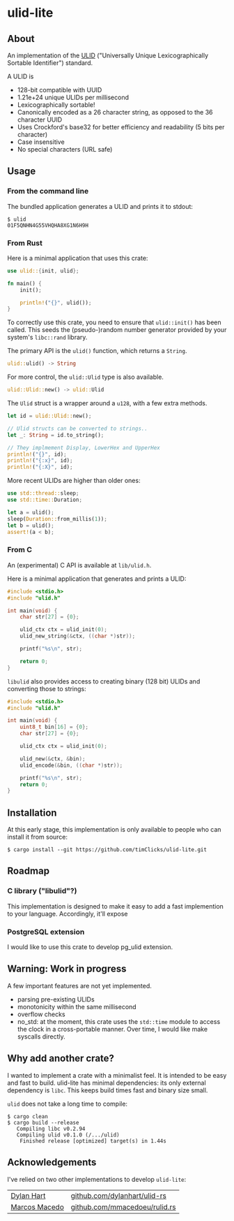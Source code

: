 # ulid-lite

## About

An implementation of the [ULID] ("Universally Unique Lexicographically Sortable Identifier")
standard.

A ULID is

- 128-bit compatible with UUID
- 1.21e+24 unique ULIDs per millisecond
- Lexicographically sortable!
- Canonically encoded as a 26 character string, as opposed to the 36 character UUID
- Uses Crockford's base32 for better efficiency and readability (5 bits per character)
- Case insensitive
- No special characters (URL safe)

[ULID]: https://github.com/ulid/spec

## Usage

### From the command line

The bundled application generates a ULID and prints it to stdout:

```console
$ ulid
01F5QNHN4G55VHQHA8XG1N6H9H
```

### From Rust

Here is a minimal application that uses this crate:

```rust
use ulid::{init, ulid};

fn main() {
    init();

    println!("{}", ulid());
}
```

To correctly use this crate, you need to ensure that `ulid::init()` has been called. This seeds the (pseudo-)random number generator provided by your system's `libc::rand` library.

The primary API is the `ulid()` function, which returns a `String`.

```rust
ulid::ulid() -> String
```

For more control, the `ulid::Ulid` type is also available.

```rust
ulid::Ulid::new() -> ulid::Ulid
```

The `Ulid` struct is a wrapper around a `u128`, with a few extra methods.

```rust
let id = ulid::Ulid::new();

// Ulid structs can be converted to strings..
let _: String = id.to_string();

// They implmement Display, LowerHex and UpperHex
println!("{}", id);
println!("{:x}", id);
println!("{:X}", id);
```

More recent ULIDs are higher than older ones:

```rust
use std::thread::sleep;
use std::time::Duration;

let a = ulid();
sleep(Duration::from_millis(1));
let b = ulid();
assert!(a < b);
```

### From C

An (experimental) C API is available at `lib/ulid.h`.

Here is a minimal application that generates and prints a ULID:

```c
#include <stdio.h>
#include "ulid.h"

int main(void) {
    char str[27] = {0};

    ulid_ctx ctx = ulid_init(0);
    ulid_new_string(&ctx, ((char *)str));

    printf("%s\n", str);

    return 0;
}
```

`libulid` also provides access to creating binary (128 bit)
ULIDs and converting those to strings:

```c
#include <stdio.h>
#include "ulid.h"

int main(void) {
    uint8_t bin[16] = {0};
    char str[27] = {0};

    ulid_ctx ctx = ulid_init(0);

    ulid_new(&ctx, &bin);
    ulid_encode(&bin, ((char *)str));

    printf("%s\n", str);
    return 0;
}
```


## Installation

At this early stage, this implementation is only available to people
who can install it from source:

```console
$ cargo install --git https://github.com/timClicks/ulid-lite.git
```




## Roadmap

### C library ("libulid"?)

This implementation is designed to make it easy to add a fast
implemention to your language. Accordingly, it'll expose

### PostgreSQL extension

I would like to use this crate to develop pg_ulid extension.


## Warning: Work in progress

A few important features are not yet implemented.

- parsing pre-existing ULIDs 
- monotonicity within the same millisecond
- overflow checks
- no_std: at the moment, this crate uses the `std::time` module to access the clock in a cross-portable manner. Over time, I would like make syscalls directly.


## Why add another crate?

I wanted to implement a crate with a minimalist feel. It is intended to be easy and fast to build.
ulid-lite has minimal dependencies: its only external dependency is `libc`. 
This keeps build times fast and binary size small.

`ulid` does not take a long time to compile:

```console
$ cargo clean
$ cargo build --release
   Compiling libc v0.2.94
   Compiling ulid v0.1.0 (/.../ulid)
    Finished release [optimized] target(s) in 1.44s
```

## Acknowledgements

I've relied on two other implementations to develop `ulid-lite`:

<table>
<tbody>
  <tr>
    <td><a href="http://dylanh.art/">Dylan Hart</a></td>
    <td><a href="https://github.com/dylanhart/ulid-rs">github.com/dylanhart/ulid-rs</a></td>
  </tr>
  <tr>
    <td><a href="https://github.com/mmacedoeu">Marcos Macedo</a></td>
    <td><a href="https://github.com/mmacedoeu/rulid.rs">github.com/mmacedoeu/rulid.rs</a></td>
  </tr>
</tbody>
</table>
